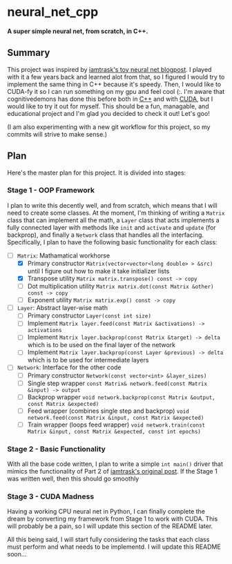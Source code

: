 # neural_net_cpp

**A super simple neural net, from scratch, in C++.**

## Summary

This project was inspired by [iamtrask's toy neural net blogpost](https://iamtrask.github.io/2015/07/12/basic-python-network/). I played with it a few years back and learned alot from that, so I figured I would try to implement the same thing in C++ because it's speedy. Then, I would like to CUDA-fy it so I can run something on my gpu and feel cool (:. I'm aware that cognitivedemons has done this before both in [C++](https://cognitivedemons.wordpress.com/2017/07/06/a-neural-network-in-10-lines-of-c-code/) and with [CUDA](https://cognitivedemons.wordpress.com/2017/09/02/a-neural-network-in-10-lines-of-cuda-c-code/), but I would like to try it out for myself. This should be a fun, managable, and educational project and I'm glad you decided to check it out! Let's goo!

(I am also experimenting with a new git workflow for this project, so my commits will strive to make sense.)

## Plan

Here's the master plan for this project. It is divided into stages:

### Stage 1 - OOP Framework

I plan to write this decently well, and from scratch, which means that I will need to create some classes. At the moment, I'm thinking of writing a `Matrix` class that can implement all the math, a `Layer` class that acts implements a fully connected layer with methods like `init` and `activate` and `update` (for backprop), and finally a `Network` class that handles all the interfacing. Specifically, I plan to have the following basic functionality for each class:

- [ ] `Matrix`: Mathamatical workhorse
  - [x] Primary constructor `Matrix(vector<vector<long double> > &src)` until I figure out how to make it take initializer lists
  - [x] Transpose utility `Matrix matrix.transpose() const -> copy`
  - [ ] Dot multiplication utility `Matrix matrix.dot(const Matrix &other) const -> copy`
  - [ ] Exponent utility `Matrix matrix.exp() const -> copy`
- [ ] `Layer`: Abstract layer-wise math
  - [ ] Primary constructor `Layer(const int size)`
  - [ ] Implement `Matrix layer.feed(const Matrix &activations) -> activations`
  - [ ] Implement `Matrix layer.backprop(const Matrix &target) -> delta` which is to be used on the final layer of the network
  - [ ] Implement `Matrix layer.backprop(const Layer &previous) -> delta` which is to be used for intermediate layers
- [ ] `Network`: Interface for the other code
  - [ ] Primary constructor `Network(const vector<int> &layer_sizes)`
  - [ ] Single step wrapper `const Matrix& network.feed(const Matrix &input) -> output`
  - [ ] Backprop wrapper `void network.backprop(const Matrix &output, const Matrix &expected)`
  - [ ] Feed wrapper (combines single step and backprop) `void network.feed(const Matrix &input, const Matrix &expected)`
  - [ ] Train wrapper (loops feed wrapper) `void network.train(const Matrix &input, const Matrix &expected, const int epochs)`

### Stage 2 - Basic Functionality

With all the base code written, I plan to write a simple `int main()` driver that mimics the functionality of Part 2 of [iamtrask's original post](https://iamtrask.github.io/2015/07/12/basic-python-network/). If the Stage 1 was written well, then this should go smoothly

### Stage 3 - CUDA Madness

Having a working CPU neural net in Python, I can finally complete the dream by converting my framework from Stage 1 to work with CUDA. This will probably be a pain, so I will update this section of the README later.

All this being said, I will start fully considering the tasks that each class must perform and what needs to be implementd. I will update this README soon...
